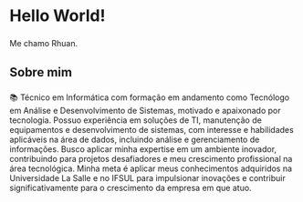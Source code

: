 <h1 align="left">Hello World!</h1>

###

<p align="left">Me chamo Rhuan.</p>

###

<h2 align="left">Sobre mim</h2>

###

<p align="left">📚 Técnico em Informática com formação em andamento como Tecnólogo em Análise e Desenvolvimento de Sistemas, motivado e apaixonado por tecnologia. Possuo experiência em soluções de TI, manutenção de equipamentos e desenvolvimento de sistemas, com interesse e habilidades aplicáveis na área de dados, incluindo análise e gerenciamento de informações. Busco aplicar minha expertise em um ambiente inovador, contribuindo para projetos desafiadores e meu crescimento profissional na área tecnológica. 
Minha meta é aplicar meus conhecimentos adquiridos na Universidade La Salle e no IFSUL para impulsionar inovações e contribuir significativamente para o crescimento da empresa em que atuo.</p>

